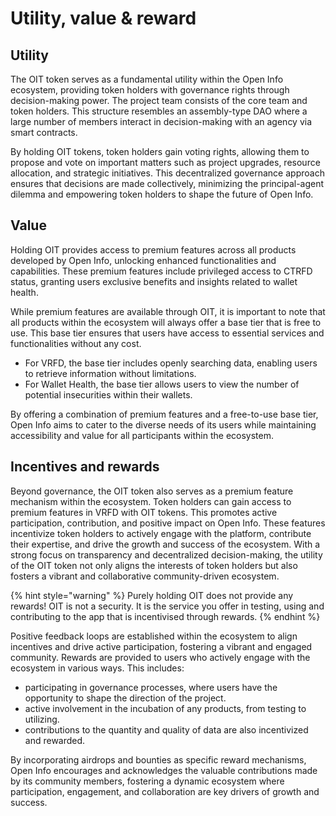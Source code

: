 # Utility, value & reward

## Utility

The OIT token serves as a fundamental utility within the Open Info ecosystem, providing token holders with governance rights through decision-making power. The project team consists of the core team and token holders. This structure resembles an assembly-type DAO where a large number of members interact in decision-making with an agency via smart contracts.&#x20;

By holding OIT tokens, token holders gain voting rights, allowing them to propose and vote on important matters such as project upgrades, resource allocation, and strategic initiatives. This decentralized governance approach ensures that decisions are made collectively, minimizing the principal-agent dilemma and empowering token holders to shape the future of Open Info.&#x20;

## Value

Holding OIT provides access to premium features across all products developed by Open Info, unlocking enhanced functionalities and capabilities. These premium features include privileged access to CTRFD status, granting users exclusive benefits and insights related to wallet health.

While premium features are available through OIT, it is important to note that all products within the ecosystem will always offer a base tier that is free to use. This base tier ensures that users have access to essential services and functionalities without any cost.

* For VRFD, the base tier includes openly searching data, enabling users to retrieve information without limitations.
* For Wallet Health, the base tier allows users to view the number of potential insecurities within their wallets.

By offering a combination of premium features and a free-to-use base tier, Open Info aims to cater to the diverse needs of its users while maintaining accessibility and value for all participants within the ecosystem.

## Incentives and rewards

Beyond governance, the OIT token also serves as a premium feature mechanism within the ecosystem. Token holders can gain access to premium features in VRFD with OIT tokens. This promotes active participation, contribution, and positive impact on Open Info. These features incentivize token holders to actively engage with the platform, contribute their expertise, and drive the growth and success of the ecosystem. With a strong focus on transparency and decentralized decision-making, the utility of the OIT token not only aligns the interests of token holders but also fosters a vibrant and collaborative community-driven ecosystem.

{% hint style="warning" %}
Purely holding OIT does not provide any rewards! OIT is not a security. It is the service you offer in testing, using and contributing to the app that is incentivised through rewards.
{% endhint %}

Positive feedback loops are established within the ecosystem to align incentives and drive active participation, fostering a vibrant and engaged community. Rewards are provided to users who actively engage with the ecosystem in various ways. This includes:

* participating in governance processes, where users have the opportunity to shape the direction of the project.&#x20;
* active involvement in the incubation of any products, from testing to utilizing.
* contributions to the quantity and quality of data are also incentivized and rewarded.

By incorporating airdrops and bounties as specific reward mechanisms, Open Info encourages and acknowledges the valuable contributions made by its community members, fostering a dynamic ecosystem where participation, engagement, and collaboration are key drivers of growth and success.
